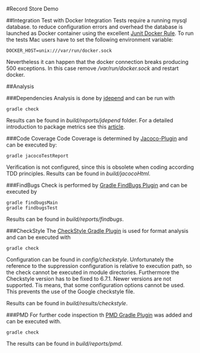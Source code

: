 #Record Store Demo


##Integration Test with Docker
Integration Tests require a running mysql database. to reduce configuration errors and overhead the database is
launched as Docker container using the excellent [Junit Docker Rule](https://github.com/tdomzal/junit-docker-rule).
To run the tests Mac users have to set the following environment variable:

```
DOCKER_HOST=unix:///var/run/docker.sock
```
Nevertheless it can happen that the docker connection breaks producing 500 exceptions. In this case remove 
*/var/run/docker.sock* and restart docker.


##Analysis

###Dependencies
Analysis is done by [jdepend](https://github.com/clarkware/jdepend) and can be run with

```
gradle check
```

Results can be found in *build/reports/jdepend* folder.
For a detailed introduction to package metrics see this 
[article](http://www.onjava.com/pub/a/onjava/2004/01/21/jdepend.html).

###Code Coverage
Code Coverage is determined by [Jacoco-Plugin](https://docs.gradle.org/current/userguide/jacoco_plugin.html) 
and can be executed by:

```
gradle jacocoTestReport
```

Verification is not configured, since this is obsolete when coding according TDD principles.
Results can be found in *build/jacocoHtml*.

###FindBugs
Check is performed by [Gradle FindBugs Plugin](https://docs.gradle.org/current/userguide/findbugs_plugin.html) and can 
be executed by

```
gradle findbugsMain
gradle findbugsTest
```

Results can be found in *build/reports/findbugs*.

###CheckStyle
The [CheckStyle Gradle Plugin](https://docs.gradle.org/current/userguide/checkstyle_plugin.html) is used for format 
analysis and can be executed with

```
gradle check
```

Configuration can be found in *config/checkstyle*. Unfortunately the reference to the suppression configuration is
relative to execution path, so the check cannot be executed in module directories.
Furthermore the Checkstyle version has to be fixed to 6.7.1. Newer versions are not supported. Tis means, that some
configuration options cannot be used. This  prevents the use of the Google checkstyle file.

Results can be found in *build/results/checkstyle*.

###PMD
For further code inspection th [PMD Gradle Plugin](https://docs.gradle.org/current/userguide/pmd_plugin.html) was added
and can be executed with.

```
gradle check
```

The results can be found in *build/reports/pmd*.
 